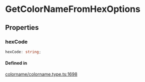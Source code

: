 # GetColorNameFromHexOptions

## Properties

### hexCode

```ts
hexCode: string;
```

#### Defined in

[colorname/colorname.type.ts:1698](https://github.com/Sillybit-io/colorhacks/blob/be6ec2547a222f5e280e5373351fa5f457444a8c/src/features/colorname/colorname.type.ts#L1698)

